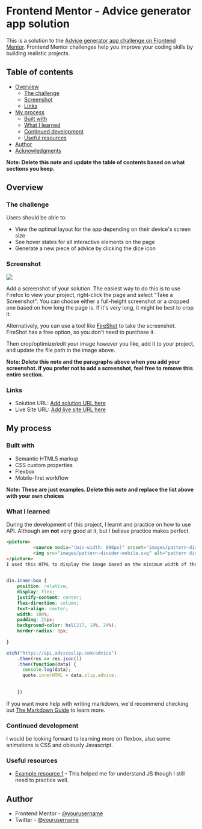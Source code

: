 # Frontend Mentor - Advice generator app solution

This is a solution to the [Advice generator app challenge on Frontend Mentor](https://www.frontendmentor.io/challenges/advice-generator-app-QdUG-13db). Frontend Mentor challenges help you improve your coding skills by building realistic projects.

## Table of contents

- [Overview](#overview)
  - [The challenge](#the-challenge)
  - [Screenshot](#screenshot)
  - [Links](#links)
- [My process](#my-process)
  - [Built with](#built-with)
  - [What I learned](#what-i-learned)
  - [Continued development](#continued-development)
  - [Useful resources](#useful-resources)
- [Author](#author)
- [Acknowledgments](#acknowledgments)

**Note: Delete this note and update the table of contents based on what sections you keep.**

## Overview

### The challenge

Users should be able to:

- View the optimal layout for the app depending on their device's screen size
- See hover states for all interactive elements on the page
- Generate a new piece of advice by clicking the dice icon

### Screenshot

![](./screenshot.jpg)

Add a screenshot of your solution. The easiest way to do this is to use Firefox to view your project, right-click the page and select "Take a Screenshot". You can choose either a full-height screenshot or a cropped one based on how long the page is. If it's very long, it might be best to crop it.

Alternatively, you can use a tool like [FireShot](https://getfireshot.com/) to take the screenshot. FireShot has a free option, so you don't need to purchase it. 

Then crop/optimize/edit your image however you like, add it to your project, and update the file path in the image above.

**Note: Delete this note and the paragraphs above when you add your screenshot. If you prefer not to add a screenshot, feel free to remove this entire section.**

### Links

- Solution URL: [Add solution URL here](https://github.com/DOOMSDAY101/Advice-generator.git)
- Live Site URL: [Add live site URL here](https://ifeoluwa-advice-generator-app)

## My process

### Built with

- Semantic HTML5 markup
- CSS custom properties
- Flexbox
- Mobile-first workflow

**Note: These are just examples. Delete this note and replace the list above with your own choices**

### What I learned

During the development of this project, I learnt and practice on how to use API. Although am **not** very good at it, but I believe practice makes perfect.

```html
<picture>
          <source media="(min-width: 800px)" srcset="images/pattern-divider-desktop.svg">
          <img src="images/pattern-divider-mobile.svg" alt="pattern divider">
</picture>
I used this HTML to display the image based on the minimum width of the user's screen.
      
```
```css
div.inner-box {
    position: relative;
    display: flex;
    justify-content: center;
    flex-direction: column;
    text-align: center;
    width: 100%;
    padding: 25px;
    background-color: hsl(217, 19%, 24%);
    border-radius: 8px;
    
}
```
```js
etch("https://api.adviceslip.com/advice")
    .then(res => res.json())
    .then(function(data) {
      console.log(data);
      quote.innerHTML = data.slip.advice;
      
    
    })
```

If you want more help with writing markdown, we'd recommend checking out [The Markdown Guide](https://www.markdownguide.org/) to learn more.



### Continued development
I would be looking forward to learning more on flexbox,
also some animations is CSS and obiously Javascript.


### Useful resources

- [Example resource 1](https://www.w3school.com) - This helped me for understand JS though I still need to practice well.

## Author

- Frontend Mentor - [@yourusername](https://www.frontendmentor.io/profile/DOOMSDAY101)
- Twitter - [@yourusername](https://www.twitter.com/Sulaiman_ife)

